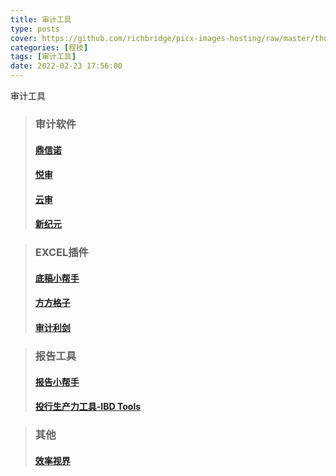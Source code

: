 ```yaml
---
title: 审计工具
type: posts
cover: https://github.com/richbridge/picx-images-hosting/raw/master/thumbnail/程技.jpg
categories: [程技]
tags: [审计工具]
date: 2022-02-23 17:56:00
---
```


审计工具

<!--more-->

> ### 审计软件
> #### [鼎信诺](https://www.dxn.com.cn/)
> #### [悦审](http://joyaudit.com/)
> #### [云审](https://update.jarhon.com/)
> #### [新纪元](http://www.ytxjy.info/)

> ### EXCEL插件
> #### [底稿小帮手](https://www.gzaudit.com/)
> #### [方方格子](http://ffcell.com/)
> #### [审计利剑](http://chenkarrys.club)

> ### 报告工具
> #### [报告小帮手](https://www.gzaudit.com/)
> #### [投行生产力工具-IBD Tools](https://www.jianguoyun.com/p/DYAyRHoQ39-QBhjS0bAE)

> ### 其他
> #### [效率视界](https://52xlsj.com/)
